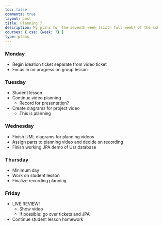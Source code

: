 ```yaml
---
toc: false
comments: true
layout: post
title: Planning 7
description: My plans for the seventh week (sixth full week) of the school year.
courses: { csa: {week: 7} }
type: plans
---
```


### Monday

- Begin ideation ticket separate from video ticket
- Focus in on progress on group lesson

### Tuesday

- Student lesson
- Continue video planning
    - Record for presentation?
- Create diagrams for project video
    - This is planning

### Wednesday

- Finish UML diagrams for planning videos
- Assign parts to planning video and decide on recording
- Finish working JPA demo of Usr database

### Thursday

- Minimum day
- Work on student lesson
- Finalize recording planning

### Friday

- LIVE REVIEW!
    - Show video
    - If possible: go over tickets and JPA
- Continue student lesson homework